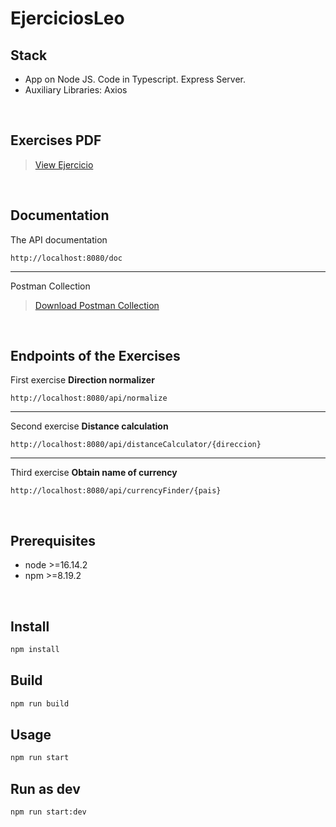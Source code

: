 # EjerciciosLeo

## Stack
- App on Node JS. Code in Typescript. Express Server. 
- Auxiliary Libraries: Axios

<br>

## Exercises PDF

> <a href="/Ejercicios.pdf" download="Exercises">View Ejercicio</a>

<br>

## Documentation
The API documentation
```http
http://localhost:8080/doc
```
---
Postman Collection 
> <a href="/DesafioLeo.postman_collection.json" download="PostmanCollection">Download Postman Collection</a>

<br>

## Endpoints of the Exercises

First exercise
**Direction normalizer**
```http
http://localhost:8080/api/normalize
```
---

Second exercise
**Distance calculation**
```http
http://localhost:8080/api/distanceCalculator/{direccion}
```

---

Third exercise
**Obtain name of currency**
```http
http://localhost:8080/api/currencyFinder/{pais}
```

<br />


## Prerequisites

- node >=16.14.2
- npm >=8.19.2

<br>

## Install

```sh
npm install
```

## Build

```sh
npm run build
```

## Usage

```sh
npm run start
```

## Run as dev

```sh
npm run start:dev
```